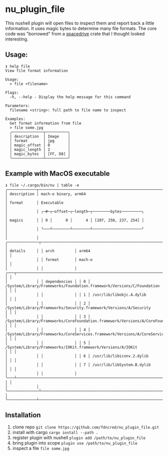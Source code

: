 # nu_plugin_file

This nushell plugin will open files to inspect them and report back a little information. It uses magic bytes to determine many file formats. The core code was "borrowed" from a [spacedrive](https://github.com/spacedriveapp/spacedrive/tree/main/crates/file-ext) crate that I thought looked interesting.

## Usage:

```nushell
❯ help file
View file format information

Usage:
  > file <filename>

Flags:
  -h, --help - Display the help message for this command

Parameters:
  filename <string>: full path to file name to inspect

Examples:
  Get format information from file
  > file some.jpg
  ╭──────────────┬──────────╮
  │ description  │ Image    │
  │ format       │ jpg      │
  │ magic_offset │ 0        │
  │ magic_length │ 2        │
  │ magic_bytes  │ [FF, D8] │
  ╰──────────────┴──────────╯
```
## Example with MacOS executable
```nushell
❯ file ~/.cargo/bin/nu | table -e 
╭─────────────┬──────────────────────────────────────────────────────────────────────────────────────────────────────────╮
│ description │ mach-o binary, arm64                                                                                     │
│ format      │ Executable                                                                                               │
│             │ ╭─#─┬─offset─┬─length─┬────────bytes─────────╮                                                           │
│ magics      │ │ 0 │      0 │      4 │ [207, 250, 237, 254] │                                                           │
│             │ ╰───┴────────┴────────┴──────────────────────╯                                                           │
│             │ ╭──────────────┬───────────────────────────────────────────────────────────────────────────────────────╮ │
│ details     │ │ arch         │ arm64                                                                                 │ │
│             │ │ format       │ mach-o                                                                                │ │
│             │ │              │ ╭───┬───────────────────────────────────────────────────────────────────────────────╮ │ │
│             │ │ dependencies │ │ 0 │ /System/Library/Frameworks/Foundation.framework/Versions/C/Foundation         │ │ │
│             │ │              │ │ 1 │ /usr/lib/libobjc.A.dylib                                                      │ │ │
│             │ │              │ │ 2 │ /System/Library/Frameworks/Security.framework/Versions/A/Security             │ │ │
│             │ │              │ │ 3 │ /System/Library/Frameworks/CoreFoundation.framework/Versions/A/CoreFoundation │ │ │
│             │ │              │ │ 4 │ /System/Library/Frameworks/CoreServices.framework/Versions/A/CoreServices     │ │ │
│             │ │              │ │ 5 │ /System/Library/Frameworks/IOKit.framework/Versions/A/IOKit                   │ │ │
│             │ │              │ │ 6 │ /usr/lib/libiconv.2.dylib                                                     │ │ │
│             │ │              │ │ 7 │ /usr/lib/libSystem.B.dylib                                                    │ │ │
│             │ │              │ ╰───┴───────────────────────────────────────────────────────────────────────────────╯ │ │
│             │ ╰──────────────┴───────────────────────────────────────────────────────────────────────────────────────╯ │
╰─────────────┴──────────────────────────────────────────────────────────────────────────────────────────────────────────╯
```

## Installation
1. clone repo `git clone https://github.com/fdncred/nu_plugin_file.git`
2. install with cargo `cargo install --path .`
3. register plugin with nushell `plugin add /path/to/nu_plugin_file`
4. bring plugin into scope `plugin use /path/to/nu_plugin_file`
5. inspect a file `file some.jpg`
